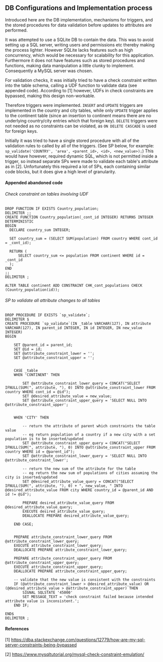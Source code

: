 ## DB Configurations and Implementation process

Introduced here are the DB implementation, mechanisms for triggers, and the stored procedures for data validation before updates to attributes are performed.

It was attempted to use a SQLite DB to contain the data. This was to avoid setting up a SQL server, writing users and permissions etc thereby making the process lighter.
However SQLite lacks features such as high concurrency, which would be necessary for scalability for this application. Furthermore it does not have features such as
stored procedures and functions, making data manipulation a little clunky to implement. Consequently a MySQL server was chosen.  

For validation checks, it was initially tried to have a check constraint written into the table schema, calling a UDF function to validate data (see appended code).
According to [1] however, UDFs in check constraints are bypassed, making this design non-workable. 

Therefore triggers were implemented. ```INSERT``` and ```UPDATE``` triggers are implemented in the country
and city tables, while only ```UPDATE``` trigger applies to the continent table (since an insertion to continent means there are no underlying country/city entries which that foreign key).
```DELETE``` triggers were not needed as no constraints can be violated, as ```ON DELETE CASCADE``` is used for foreign keys.

Initially it was tried to have a single stored procedure with all of the validation rules to called by all of the triggers. (See SP below, for example: ```sp_validate('COUNTRY', 'area', <parent_id>, <id>, <new_value>);```) 
This would have however, required dynamic SQL, which is not permitted inside a trigger, so instead separate SPs were made to validate each table's attribute as in [2].
Unfortunately this required a lot of SPs, each containing similar code blocks, but it does give a high level of granularity.
 

#### Appended abandoned code

###### Check constraint on tables involving UDF
```
DROP FUNCTION IF EXISTS Country_population;
DELIMITER ;;
CREATE FUNCTION Country_population(_cont_id INTEGER) RETURNS INTEGER DETERMINISTIC
BEGIN
  DECLARE country_sum INTEGER;

  SET country_sum = (SELECT SUM(population) FROM country WHERE cont_id = _cont_id);

  RETURN (
      SELECT country_sum <= population FROM continent WHERE id = _cont_id
  );
END
;;
DELIMITER ;

ALTER TABLE continent ADD CONSTRAINT CHK_cont_populations CHECK (Country_population(id));
```

###### SP to validate all attribute changes to all tables
```
DROP PROCEDURE IF EXISTS `sp_validate`;
DELIMITER $
CREATE PROCEDURE `sp_validate`(IN _table VARCHAR(127), IN attribute VARCHAR(127), IN parent_id INTEGER, IN id INTEGER, IN new_value INTEGER)
BEGIN

    SET @parent_id = parent_id;
    SET @id = id;
    SET @attribute_constraint_lower = '';
    SET @attribute_constraint_upper = '';


    CASE _table
    WHEN 'CONTINENT' THEN

        SET @attribute_constraint_lower_query = CONCAT("SELECT IFNULL(SUM(", attribute, "), 0) INTO @attribute_constraint_lower FROM country WHERE cont_id = @id");
        SET @desired_attribute_value = new_value;
        SET @attribute_constraint_upper_query = 'SELECT NULL INTO @attribute_constraint_upper';
        

    WHEN 'CITY' THEN

        -- return the attribute of parent which constraints the table value
        -- eg return population of a country if a new city with a set population is to be inserted/updated
        SET @attribute_constraint_upper_query = CONCAT("SELECT IFNULL(SUM(", attribute, "), 0) INTO @attribute_constraint_upper FROM country WHERE id = @parent_id");
        SET @attribute_constraint_lower_query = 'SELECT NULL INTO @attribute_constraint_lower';

        -- return the new sum of the attribute for the table
        -- eg return the new sum of populations of cities assuming the city is inserted/updated
        SET @desired_attribute_value_query = CONCAT("SELECT IFNULL(SUM(", attribute, "), 0) + ", new_value, " INTO @desired_attribute_value FROM city WHERE country_id = @parent_id AND id != @id");

        PREPARE desired_attribute_value_query FROM @desired_attribute_value_query;
        EXECUTE desired_attribute_value_query;
        DEALLOCATE PREPARE desired_attribute_value_query;

    END CASE;


    PREPARE attribute_constraint_lower_query FROM @attribute_constraint_lower_query;
    EXECUTE attribute_constraint_lower_query;
    DEALLOCATE PREPARE attribute_constraint_lower_query;

    PREPARE attribute_constraint_upper_query FROM @attribute_constraint_upper_query;
    EXECUTE attribute_constraint_upper_query;
    DEALLOCATE PREPARE attribute_constraint_upper_query;

    -- validate that the new value is consistent with the constraints
    IF (@attribute_constraint_lower > @desired_attribute_value) OR (@desired_attribute_value > @attribute_constraint_upper) THEN
        SIGNAL SQLSTATE '45000'
        SET MESSAGE_TEXT = 'check constraint failed because intended attribute value is inconsistent.';
    END IF;

END$
DELIMITER ;
```


#### References 

[1] https://dba.stackexchange.com/questions/12779/how-are-my-sql-server-constraints-being-bypassed

[2] https://www.mysqltutorial.org/mysql-check-constraint-emulation/